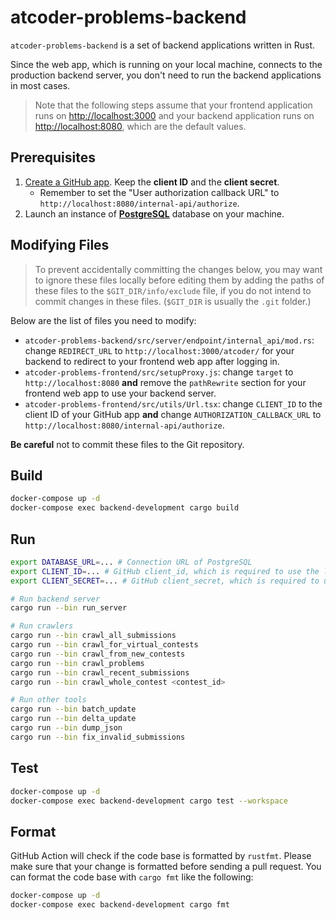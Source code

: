 # atcoder-problems-backend

`atcoder-problems-backend` is a set of backend applications written in Rust.

Since the web app, which is running on your local machine, connects to the
production backend server, you don't need to run the backend applications in most cases.

> Note that the following steps assume that your frontend application runs on <http://localhost:3000>
> and your backend application runs on <http://localhost:8080>, which are the default values.

## Prerequisites

1. [Create a GitHub app](https://docs.github.com/en/developers/apps/creating-a-github-app).
   Keep the **client ID** and the **client secret**.
   - Remember to set the "User authorization callback URL" to
     `http://localhost:8080/internal-api/authorize`.
1. Launch an instance of [**PostgreSQL**](https://www.postgresql.org/) database on your machine.

## Modifying Files

> To prevent accidentally committing the changes below, you may want to ignore
> these files locally before editing them by adding the paths of these files to
> the `$GIT_DIR/info/exclude` file, if you do not intend to commit changes in
> these files. (`$GIT_DIR` is usually the `.git` folder.)

Below are the list of files you need to modify:

- `atcoder-problems-backend/src/server/endpoint/internal_api/mod.rs`: change `REDIRECT_URL` to `http://localhost:3000/atcoder/`
  for your backend to redirect to your frontend web app after logging in.
- `atcoder-problems-frontend/src/setupProxy.js`: change `target` to `http://localhost:8080`
  **and** remove the `pathRewrite` section for your frontend web app to use your
  backend server.
- `atcoder-problems-frontend/src/utils/Url.tsx`: change `CLIENT_ID` to the client ID of your GitHub app
  **and** change `AUTHORIZATION_CALLBACK_URL` to `http://localhost:8080/internal-api/authorize`.

**Be careful** not to commit these files to the Git repository.

## Build

```bash
docker-compose up -d
docker-compose exec backend-development cargo build
```

## Run

```bash
export DATABASE_URL=... # Connection URL of PostgreSQL
export CLIENT_ID=... # GitHub client_id, which is required to use the login function.
export CLIENT_SECRET=... # GitHub client_secret, which is required to use the login function.

# Run backend server
cargo run --bin run_server

# Run crawlers
cargo run --bin crawl_all_submissions
cargo run --bin crawl_for_virtual_contests
cargo run --bin crawl_from_new_contests
cargo run --bin crawl_problems
cargo run --bin crawl_recent_submissions
cargo run --bin crawl_whole_contest <contest_id>

# Run other tools
cargo run --bin batch_update
cargo run --bin delta_update
cargo run --bin dump_json
cargo run --bin fix_invalid_submissions
```

## Test

```bash
docker-compose up -d
docker-compose exec backend-development cargo test --workspace
```

## Format

GitHub Action will check if the code base is formatted by `rustfmt`.
Please make sure that your change is formatted before sending a pull request.
You can format the code base with `cargo fmt` like the following:

```bash
docker-compose up -d
docker-compose exec backend-development cargo fmt
```
